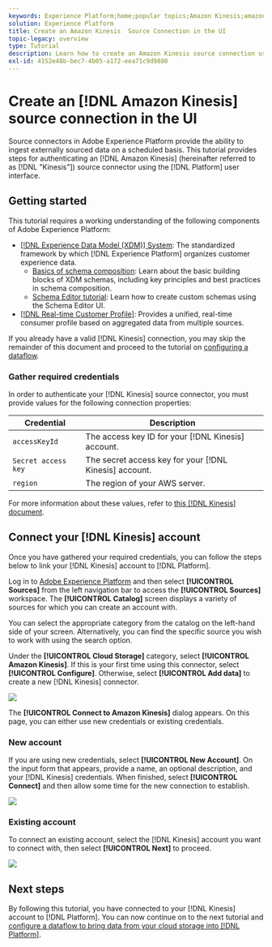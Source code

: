 ```yaml
---
keywords: Experience Platform;home;popular topics;Amazon Kinesis;amazon kinesis;Kinesis;kinesis
solution: Experience Platform
title: Create an Amazon Kinesis  Source Connection in the UI
topic-legacy: overview
type: Tutorial
description: Learn how to create an Amazon Kinesis source connection using the Adobe Experience Platform UI.
exl-id: 4152e48b-bec7-4b05-a172-eea71c9d9880
---
```

# Create an [!DNL Amazon Kinesis] source connection in the UI

Source connectors in Adobe Experience Platform provide the ability to ingest externally sourced data on a scheduled basis. This tutorial provides steps for authenticating an [!DNL Amazon Kinesis] (hereinafter referred to as [!DNL "Kinesis"]) source connector using the [!DNL Platform] user interface.

## Getting started

This tutorial requires a working understanding of the following components of Adobe Experience Platform:

-   [[!DNL Experience Data Model (XDM)] System](../../../../../xdm/home.md): The standardized framework by which [!DNL Experience Platform] organizes customer experience data.
    -   [Basics of schema composition](../../../../../xdm/schema/composition.md): Learn about the basic building blocks of XDM schemas, including key principles and best practices in schema composition.
    -   [Schema Editor tutorial](../../../../../xdm/tutorials/create-schema-ui.md): Learn how to create custom schemas using the Schema Editor UI.
-   [[!DNL Real-time Customer Profile]](../../../../../profile/home.md): Provides a unified, real-time consumer profile based on aggregated data from multiple sources.

If you already have a valid [!DNL Kinesis] connection, you may skip the remainder of this document and proceed to the tutorial on [configuring a dataflow](../../dataflow/streaming/cloud-storage-streaming.md).

### Gather required credentials

In order to authenticate your [!DNL Kinesis] source connector, you must provide values for the following connection properties:

| Credential | Description |
| ---------- | ----------- |
| `accessKeyId` | The access key ID for your [!DNL Kinesis] account. |
| `Secret access key` | The secret access key for your [!DNL Kinesis] account. |
| `region` | The region of your AWS server. |

For more information about these values, refer to [this [!DNL Kinesis] document](https://docs.aws.amazon.com/streams/latest/dev/getting-started.html).

## Connect your [!DNL Kinesis] account

Once you have gathered your required credentials, you can follow the steps below to link your [!DNL Kinesis] account to [!DNL Platform].

Log in to [Adobe Experience Platform](https://platform.adobe.com) and then select **[!UICONTROL Sources]** from the left navigation bar to access the **[!UICONTROL Sources]** workspace. The **[!UICONTROL Catalog]** screen displays a variety of sources for which you can create an account with.

You can select the appropriate category from the catalog on the left-hand side of your screen. Alternatively, you can find the specific source you wish to work with using the search option.

Under the **[!UICONTROL Cloud Storage]** category, select **[!UICONTROL Amazon Kinesis]**. If this is your first time using this connector, select **[!UICONTROL Configure]**. Otherwise, select **[!UICONTROL Add data]** to create a new [!DNL Kinesis] connector.

![](../../../../images/tutorials/create/kinesis/catalog.png)

The **[!UICONTROL Connect to Amazon Kinesis]** dialog appears. On this page, you can either use new credentials or existing credentials. 

### New account

If you are using new credentials, select **[!UICONTROL New Account]**. On the input form that appears, provide a name, an optional description, and your [!DNL Kinesis] credentials. When finished, select **[!UICONTROL Connect]** and then allow some time for the new connection to establish.

![](../../../../images/tutorials/create/kinesis/new.png)

### Existing account

To connect an existing account, select the [!DNL Kinesis] account you want to connect with, then select **[!UICONTROL Next]** to proceed.

![](../../../../images/tutorials/create/kinesis/existing.png)

## Next steps

By following this tutorial, you have connected to your [!DNL Kinesis] account to [!DNL Platform]. You can now continue on to the next tutorial and [configure a dataflow to bring data from your cloud storage into [!DNL Platform]](../../dataflow/streaming/cloud-storage-streaming.md).
